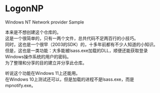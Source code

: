 # LogonNP
Windows NT Network provider Sample

本来是不想创建这个仓库的。  
这是一个很简单的，只有一两个文件，总共代码不足两百行的小技巧。  
同时，这也是一个很早（2003的SDK）的，十多年前都有不少人知道的小知识。  
但是，这也是一类功能：大多能被lsass.exe加载的DLL，顺便还能获取登录Windows操作系统的用户的密码。  
为了整理和分享的目的建立并分享此仓库。  

听说这个功能在Windows 11上还能用。  
在Windows 10上测试还可以，但是加载的进程不是lsass.exe，而是mpnotify.exe。  
